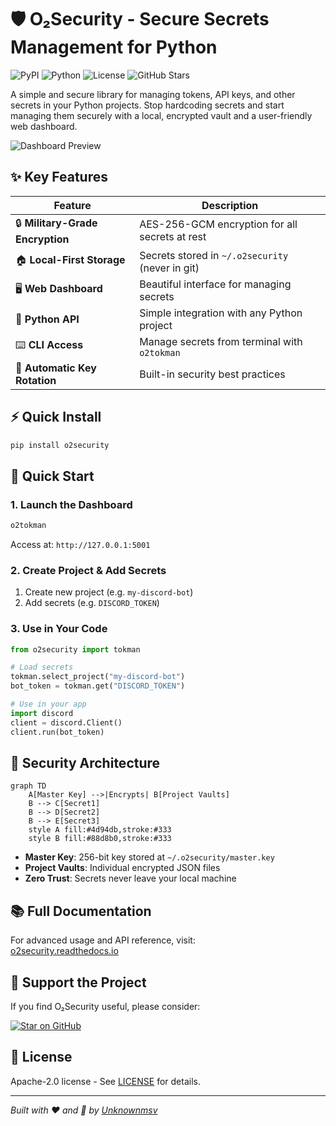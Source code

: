 
# 🛡️ O₂Security - Secure Secrets Management for Python

![PyPI](https://img.shields.io/pypi/v/o2security)
![Python](https://img.shields.io/badge/python-3.12-blue)
![License](https://img.shields.io/badge/license-Apache--2.0-blue)
![GitHub Stars](https://img.shields.io/github/stars/unknownmsv/o2security)

A simple and secure library for managing tokens, API keys, and other secrets in your Python projects. Stop hardcoding secrets and start managing them securely with a local, encrypted vault and a user-friendly web dashboard.

![Dashboard Preview](https://example.com/path/to/dashboard-screenshot.png)

## ✨ Key Features

| Feature | Description |
|---------|-------------|
| 🔒 **Military-Grade Encryption** | AES-256-GCM encryption for all secrets at rest |
| 🏠 **Local-First Storage** | Secrets stored in `~/.o2security` (never in git) |
| 🖥️ **Web Dashboard** | Beautiful interface for managing secrets |
| 🐍 **Python API** | Simple integration with any Python project |
| ⌨️ **CLI Access** | Manage secrets from terminal with `o2tokman` |
| 🔄 **Automatic Key Rotation** | Built-in security best practices |

## ⚡ Quick Install

```bash
pip install o2security
```

## 🚀 Quick Start

### 1. Launch the Dashboard
```bash
o2tokman
```
Access at: `http://127.0.0.1:5001`

### 2. Create Project & Add Secrets
1. Create new project (e.g. `my-discord-bot`)
2. Add secrets (e.g. `DISCORD_TOKEN`)

### 3. Use in Your Code
```python
from o2security import tokman

# Load secrets
tokman.select_project("my-discord-bot")
bot_token = tokman.get("DISCORD_TOKEN")

# Use in your app
import discord
client = discord.Client()
client.run(bot_token)
```

## 🔐 Security Architecture

```mermaid
graph TD
    A[Master Key] -->|Encrypts| B[Project Vaults]
    B --> C[Secret1]
    B --> D[Secret2]
    B --> E[Secret3]
    style A fill:#4d94db,stroke:#333
    style B fill:#88d8b0,stroke:#333
```

- **Master Key**: 256-bit key stored at `~/.o2security/master.key`
- **Project Vaults**: Individual encrypted JSON files
- **Zero Trust**: Secrets never leave your local machine

## 📚 Full Documentation

For advanced usage and API reference, visit:  
[o2security.readthedocs.io](https://o2security.readthedocs.io)

## 💖 Support the Project

If you find O₂Security useful, please consider:

[![Star on GitHub](https://img.shields.io/github/stars/unknownmsv/o2security?style=social)](https://github.com/unknownmsv/o2security)

## 📜 License

Apache-2.0 license - See [LICENSE](LICENSE) for details.

---

*Built with ❤️ and 🐍 by [Unknownmsv](https://github.com/unknownmsv)*



